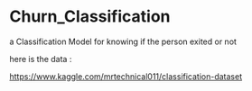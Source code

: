 # Churn_Classification

a Classification Model for knowing if the person exited or not

here is the data : 

https://www.kaggle.com/mrtechnical011/classification-dataset
